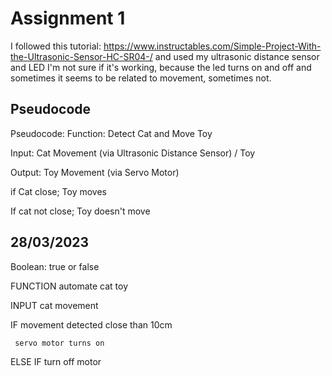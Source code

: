 # Assignment 1

I followed this tutorial: https://www.instructables.com/Simple-Project-With-the-Ultrasonic-Sensor-HC-SR04-/ and used my ultrasonic distance sensor and LED
I'm not sure if it's working, because the led turns on and off and sometimes it seems to be related to movement, sometimes not.

## Pseudocode

Pseudocode: Function: Detect Cat and Move Toy

Input: Cat Movement (via Ultrasonic Distance Sensor) / Toy

Output: Toy Movement (via Servo Motor)

if Cat close; Toy moves

If cat not close; Toy doesn't move

## 28/03/2023
Boolean: true or false

FUNCTION automate cat toy

INPUT cat movement

IF movement detected close than 10cm

	 servo motor turns on
   
ELSE IF turn off motor
